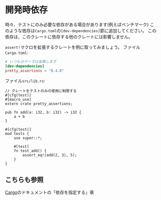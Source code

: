 # 開発時依存

時々、テストにのみ必要な依存がある場合があります(例えばベンチマーク)
このような依存は`Cargo.toml`の`[dev-dependencies]`節に追加してください。
この依存は、このクレートに依存する他のクレートには影響しません。

`assert!`マクロを拡張するクレートを例に取ってみましょう。
ファイル`Cargo.toml`:

```toml
# いつものデータは省略します
[dev-dependencies]
pretty_assertions = "0.4.0"
```

ファイル`src/lib.rs`:

```rust,ignore
// クレートをテストのみの使用に制限する
#[cfg(test)]
#[macro_use]
extern crate pretty_assertions;

pub fn add(a: i32, b: i32) -> i32 {
    a + b
}

#[cfg(test)]
mod tests {
    use super::*;

    #[test]
    fn test_add() {
        assert_eq!(add(2, 3), 5);
    }
}
```

## こちらも参照
[Cargo][cargo]のドキュメントの「依存を指定する」章

[cargo]: http://doc.crates.io/specifying-dependencies.html
